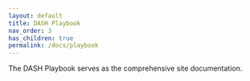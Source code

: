 ```yaml
---
layout: default
title: DASH Playbook
nav_order: 3
has_children: true
permalink: /docs/playbook
---
```


The DASH Playbook serves as the comprehensive site documentation. 